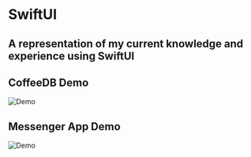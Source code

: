# SwiftUI
## A representation of my current knowledge and experience using SwiftUI

## CoffeeDB Demo

![Demo](https://user-images.githubusercontent.com/17322126/60827220-ef9b8f00-a16c-11e9-9ffb-ceac71509540.gif)

## Messenger App Demo

![Demo](https://user-images.githubusercontent.com/17322126/60988119-3a014500-a300-11e9-8e92-0081c338e624.gif)
